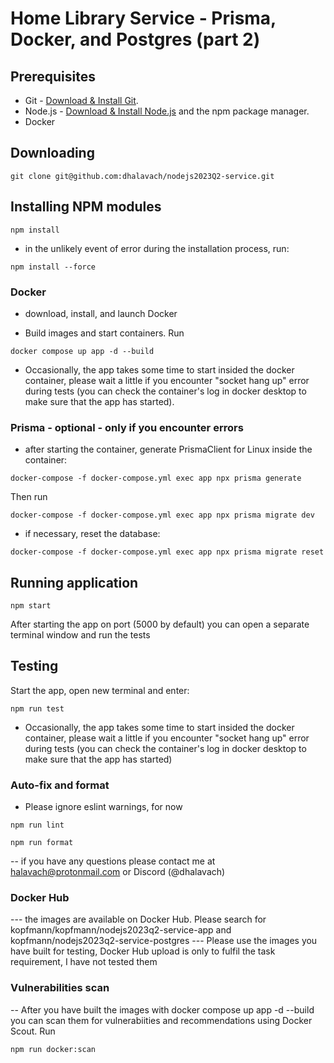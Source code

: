 # Home Library Service - Prisma, Docker, and Postgres (part 2)

## Prerequisites

- Git - [Download & Install Git](https://git-scm.com/downloads).
- Node.js - [Download & Install Node.js](https://nodejs.org/en/download/) and the npm package manager.
- Docker

## Downloading

```
git clone git@github.com:dhalavach/nodejs2023Q2-service.git
```

## Installing NPM modules

```
npm install
```

- in the unlikely event of error during the installation process, run:

```
npm install --force
```

### Docker

- download, install, and launch Docker

- Build images and start containers. Run

```
docker compose up app -d --build

```

- Occasionally, the app takes some time to start insided the docker container, please wait a little if you encounter "socket hang up" error during tests (you can check the container's log in docker desktop to make sure that the app has started).

### Prisma - optional - only if you encounter errors

- after starting the container, generate PrismaClient for Linux inside the container:

```
docker-compose -f docker-compose.yml exec app npx prisma generate
```

Then run

```
docker-compose -f docker-compose.yml exec app npx prisma migrate dev

```

- if necessary, reset the database:

```
docker-compose -f docker-compose.yml exec app npx prisma migrate reset

```

## Running application

```
npm start
```

After starting the app on port (5000 by default) you can open a separate terminal window and run the tests

## Testing

Start the app, open new terminal and enter:

```
npm run test
```

- Occasionally, the app takes some time to start insided the docker container, please wait a little if you encounter "socket hang up" error during tests (you can check the container's log in docker desktop to make sure that the app has started)

### Auto-fix and format

- Please ignore eslint warnings, for now

```
npm run lint
```

```
npm run format
```

-- if you have any questions please contact me at halavach@protonmail.com or Discord (@dhalavach)

### Docker Hub

--- the images are available on Docker Hub. Please search for kopfmann/kopfmann/nodejs2023q2-service-app and kopfmann/nodejs2023q2-service-postgres
--- Please use the images you have built for testing, Docker Hub upload is only to fulfil the task requirement, I have not tested them

### Vulnerabilities scan

-- After you have built the images with docker compose up app -d --build
you can scan them for vulnerabiities and recommendations using Docker Scout. Run

```
npm run docker:scan
```
